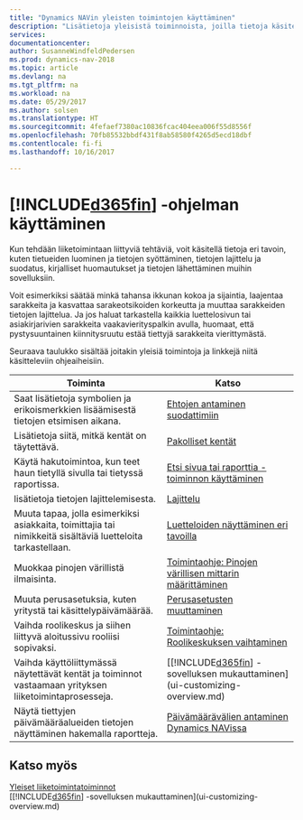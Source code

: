 ```yaml
---
title: "Dynamics NAVin yleisten toimintojen käyttäminen"
description: "Lisätietoja yleisistä toiminnoista, joilla tietoja käsitellään Dynamics NAVissa. Kyse voi olla esimerkiksi arvojen antamisesta, tietojen lajittelusta ja näkymien vaihtamisesta."
services: 
documentationcenter: 
author: SusanneWindfeldPedersen
ms.prod: dynamics-nav-2018
ms.topic: article
ms.devlang: na
ms.tgt_pltfrm: na
ms.workload: na
ms.date: 05/29/2017
ms.author: solsen
ms.translationtype: HT
ms.sourcegitcommit: 4fefaef7380ac10836fcac404eea006f55d8556f
ms.openlocfilehash: 70fb85532bbdf431f8ab58580f4265d5ecd18dbf
ms.contentlocale: fi-fi
ms.lasthandoff: 10/16/2017

---
```

# <a name="working-with-included365finincludesd365finlongmdmd"></a>[!INCLUDE[d365fin](includes/d365fin_long_md.md)] -ohjelman käyttäminen
Kun tehdään liiketoimintaan liittyviä tehtäviä, voit käsitellä tietoja eri tavoin, kuten tietueiden luominen ja tietojen syöttäminen, tietojen lajittelu ja suodatus, kirjalliset huomautukset ja tietojen lähettäminen muihin sovelluksiin.

Voit esimerkiksi säätää minkä tahansa ikkunan kokoa ja sijaintia, laajentaa sarakkeita ja kasvattaa sarakeotsikoiden korkeutta ja muuttaa sarakkeiden tietojen lajittelua. Ja jos haluat tarkastella kaikkia luettelosivun tai asiakirjarivien sarakkeita vaakavierityspalkin avulla, huomaat, että pystysuuntainen kiinnitysruutu estää tiettyjä sarakkeita vierittymästä.

Seuraava taulukko sisältää joitakin yleisiä toimintoja ja linkkejä niitä käsitteleviin ohjeaiheisiin.

| Toiminta | Katso |
| --- | --- |
| Saat lisätietoja symbolien ja erikoismerkkien lisäämisestä tietojen etsimisen aikana. |[Ehtojen antaminen suodattimiin](ui-enter-criteria-filters.md) |
| Lisätietoja siitä, mitkä kentät on täytettävä. |[Pakolliset kentät](ui-mandatory-fields.md) |
| Käytä hakutoimintoa, kun teet haun tietyllä sivulla tai tietyssä raportissa. |[Etsi sivua tai raporttia -toiminnon käyttäminen](ui-search.md) |
| lisätietoja tietojen lajittelemisesta. |[Lajittelu](ui-sorting.md) |
| Muuta tapaa, jolla esimerkiksi asiakkaita, toimittajia tai nimikkeitä sisältäviä luetteloita tarkastellaan. |[Luetteloiden näyttäminen eri tavoilla](across-display-lists-different-views.md) |
| Muokkaa pinojen värillistä ilmaisinta. |[Toimintaohje: Pinojen värillisen mittarin määrittäminen](ui-how-setup-colored-indicator-cues.md) |
| Muuta perusasetuksia, kuten yritystä tai käsittelypäivämäärää. |[Perusasetusten muuttaminen](ui-change-basic-settings.md) |
| Vaihda roolikeskus ja siihen liittyvä aloitussivu rooliisi sopivaksi. |[Toimintaohje: Roolikeskuksen vaihtaminen](change-role.md) |
| Vaihda käyttöliittymässä näytettävät kentät ja toiminnot vastaamaan yrityksen liiketoimintaprosesseja. |[[!INCLUDE[d365fin](includes/d365fin_md.md)] -sovelluksen mukauttaminen](ui-customizing-overview.md) |
| Näytä tiettyjen päivämääräalueiden tietojen näyttäminen hakemalla raportteja. |[Päivämäärävälien antaminen Dynamics NAVissa](ui-enter-date-ranges.md) |

## <a name="see-also"></a>Katso myös
[Yleiset liiketoimintatoiminnot](ui-across-business-areas.md)  
[[!INCLUDE[d365fin](includes/d365fin_md.md)] -sovelluksen mukauttaminen](ui-customizing-overview.md)  

## 

